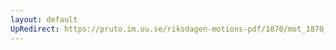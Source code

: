 ```yaml
---
layout: default
UpRedirect: https://pruto.im.uu.se/riksdagen-motions-pdf/1870/mot_1870__ak__142/mot_1870__ak__142-001.pdf
---
```

